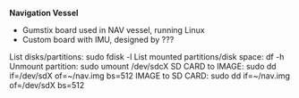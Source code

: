 **Navigation Vessel**

* Gumstix board used in NAV vessel, running Linux
* Custom board with IMU, designed by ???

List disks/partitions: sudo fdisk -l
List mounted partitions/disk space: df -h
Unmount partition: sudo umount /dev/sdcX
SD CARD to IMAGE: sudo dd if=/dev/sdX of=~/nav.img bs=512
IMAGE to SD CARD: sudo dd if=~/nav.img of=/dev/sdX bs=512